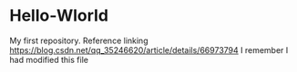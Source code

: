 # Hello-Wlorld
My first repository. Reference linking https://blog.csdn.net/qq_35246620/article/details/66973794
I remember I had modified this file

